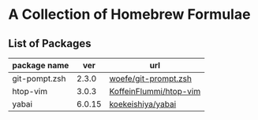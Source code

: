 # A Collection of Homebrew Formulae

## List of Packages

| package name  | ver    | url                                                                 |
| ------------- | -----  | ------------------------------------------------------------------- |
| git-pompt.zsh | 2.3.0  | [woefe/git-prompt.zsh](https://github.com/woefe/git-prompt.zsh)     |
| htop-vim      | 3.0.3  | [KoffeinFlummi/htop-vim](https://github.com/KoffeinFlummi/htop-vim) |
| yabai         | 6.0.15 | [koekeishiya/yabai](https://github.com/koekeishiya/yabai)           |

